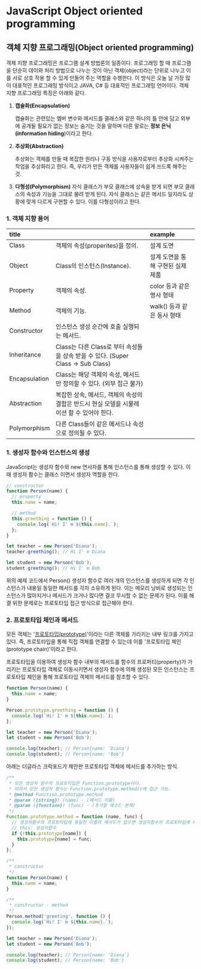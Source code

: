 # JavaScript Object oriented programming

## 객체 지향 프로그래밍\(Object oriented programming\)

 객체 지향 프로그래밍은 프로그램 설계 방법론의 일종이다. 프로그래밍 할 때 프로그램을 단순히 데이와 처리 방법으로 나누는 것이 아닌 객체\(object\)라는 단위로 나누고 이를 서로 상호 작용 할 수 있게 만들어 주는 역할을 수행한다. 이 방식은 오늘 날 가장 많이 대표적인 프로그래밍 방식이고 JAVA, C\# 등 대표적인 프로그래밍 언어이다. 객체 지향 프로그래밍 특징은 아래와 같다.

1. **캡슐화\(Encapsulation\)**

   캡슐화는 관련있는 멤버 변수와 메서드를 클래스와 같은 하나의 틀 안에 담고 외부에 공개될 필요가 없는 정보는 숨기는 것을 말하며 다른 말로는 **정보 은닉\(information hiding**\)이라고 한다.

2. **추상화\(Abstraction\)**

   추상화는 객체를 만들 때 복잡한 원리나 구동 방식을 사용자로부터 추상화 시켜주는 작업을 추상화라고 한다. 즉, 우리가 만든 객체를 사용자들이 쉽게 쓰드록 해주는 것.

3. **다형성\(Polymorphism\)** 자식 클래스가 부모 클래스에 상속을 받게 되면 부모 클래스의 속성과 기능을 그대로 물려 받게 된다. 자식 클래스는 같은 메서드 일지라도 상황에 맞게 다르게 구현할 수 있다. 이를 다형성이라고 한다.

### 1. 객체 지향 용어

| title |  | example |
| :--- | :--- | :--- |
| Class | 객체의 속성\(properites\)을 정의. | 설계 도면 |
| Object | Class의 인스턴스\(Instance\). | 설계 도면을 통해 구현된 실제 제품 |
| Property | 객체의 속성. | color 등과 같은 명사 형태 |
| Method | 객체의 기능. | walk\(\) 등과 같은 동사 형태 |
| Constructor | 인스턴스 생성 순간에 호출 실행되는 메서드. |  |
| Inheritance | Class는 다른 Class로 부터 속성들을 상속 받을 수 있다. \(Super Class → Sub Class\) |  |
| Encapsulation | Class는 해당 객체의 속성, 메서드만 정의할 수 있다. \(외부 접근 불가\) |  |
| Abstraction | 복잡한 상속, 메서드, 객체의 속성의 결합은 반드시 현실 모델을 시물레이션 할 수 있어야 한다. |  |
| Polymorphism | 다른 Class들이 같은 메서드나 속성으로 정의될 수 있다. |  |

### 1. 생성자 함수와 인스턴스의 생성

 JavaScript는 생성자 함수와 new 연사자를 통해 인스턴스를 통해 생성할 수 있다. 이때 생성자 함수는 클래스 이면서 생성자 역할을 한다.

```javascript
// constructor
function Person(name) {
  // property
  this.name = name;

  // method
  this.greething = function () {
    console.log(`Hi! I' m ${this.name}.`);
  };
}

let teacher = new Person('Diana');
teacher.greething(); // Hi I' m Diana

let student = new Person('Bob');
student.greething(); // Hi I' m Bob
```

위의 예제 코드에서 Person\(\) 생성자 함수로 여러 개의 인스턴스를 생성하게 되면 각 인스턴스가 내용일 동일한 메서드를 각자 소유하게 된다. 이는 메모리 낭비로 생성되는 인스턴스가 많아지거나 메서드가 크거나 많다면 결코 무시할 수 없는 문제가 된다. 이를 해결 위한 문제로는 프로토타입 접근 방식으로 접근해야 한다.

### 2. 프로토타입 체인과 메서드

모든 객체는 '[프로토타입\(prototype\)](https://poiemaweb.com/js-prototype)'이라는 다른 객체를 가리키는 내부 링크를 가지고 있다. 즉, 프로토타입을 통해 직접 객체를 연결할 수 있는데 이를 '프로토타입 체인\(prototype chain\)'이라고 한다. 

 프로토타입을 이용하여 생성자 함수 내부의 메서드를 함수의 프로퍼티\(property\)가 가리키는 프로토타입 객체로 이동시키면서 생성자 함수에 의해 생성된 모든 인스턴스는 프로토타입 체인을 통해 프로토타입 객체의 메서드를 참조할 수 있다.

```javascript
function Person(name) {
  this.name = name;
}

Person.prototype.greething = function () {
  console.log(`Hi! I' m ${this.name}.`);
};

let teacher = new Person('Diana');
let student = new Person('Bob');

console.log(teacher); // Person{name: 'Diana'}
console.log(student); // Person{name: 'Bob'}
```

아래는 더글라스 크락포드가 제안판 프로토타입 객체에 메서드를 추가하는 방식.

```javascript
/**
 * 모든 생성자 함수의 프로토타입은 Function.prototype이다.
 * 따라서 모든 생성자 함수는 Function.prototype.method()에 접근 가능.
 * @method Function.prototype.method
 * @param ({string}) (name) - (메서드 이름)
 * @param ({function}) (func) - (추가할 메소드 본체)
 */
Function.prototype.method = function (name, func) {
  // 생성자함수의 프로토타입에 동일한 이름의 메서드가 없으면 생성자함수의 프로토타입에 메서드를 추가
  // this: 생성자함수
  if (!this.prototype[name]) {
    this.prototype[name] = func;
  }
};

/**
 * constructor
 */
function Person(name) {
  this.name = name;
}

/**
 * constructor - method
 */
Person.method('greeting', function () {
  console.log(`Hi! I' m ${this.name}.`);
});

let teacher = new Person('Diana');
let student = new Person('Bob');

console.log(teacher); // Person{name: 'Diana'}
console.log(student); // Person{name: 'Bob'}

```





#### 



